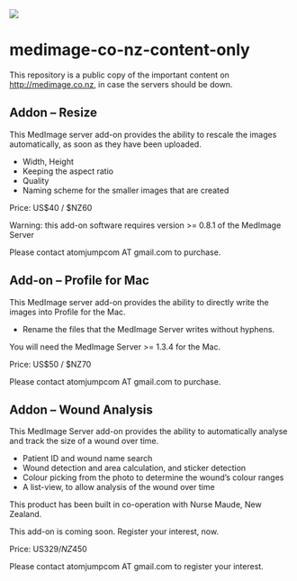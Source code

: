 <img src="https://atomjump.com/images/logo80.png">



# medimage-co-nz-content-only
This repository is a public copy of the important content on http://medimage.co.nz,  in case the servers should be down.


## Addon – Resize

This MedImage server add-on provides the ability to rescale the images automatically, as soon as they have been uploaded.

* Width, Height
* Keeping the aspect ratio
* Quality
* Naming scheme for the smaller images that are created

Price: US$40 / $NZ60

Warning: this add-on software requires version >= 0.8.1 of the MedImage Server

Please contact atomjumpcom AT gmail.com to purchase.


## Add-on – Profile for Mac

This MedImage server add-on provides the ability to directly write the images into Profile for the Mac.

* Rename the files that the MedImage Server writes without hyphens.

You will need the MedImage Server >= 1.3.4 for the Mac.

Price: US$50 / $NZ70

Please contact atomjumpcom AT gmail.com to purchase.


## Addon – Wound Analysis

This MedImage Server add-on provides the ability to automatically analyse and track the size of a wound over time.

* Patient ID and wound name search
* Wound detection and area calculation, and sticker detection
* Colour picking from the photo to determine the wound’s colour ranges
* A list-view, to allow analysis of the wound over time

This product has been built in co-operation with Nurse Maude, New Zealand.

This add-on is coming soon. Register your interest, now.

Price: US$329 / NZ$450

Please contact atomjumpcom AT gmail.com to register your interest.
